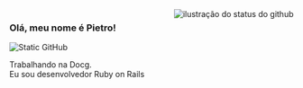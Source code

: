 <img align='right' src="https://github-readme-stats.vercel.app/api?username=iuricode&show_icons=true&title_color=783c00&text_color=af552e&icon_color=783c00&bg_color=f8efd4&cache_seconds=2300" alt="ilustração do status do github">

### Olá, meu nome é Pietro!

<img src="https://img.shields.io/static/v1?label=Overview&message=Pietro&color=f8efd4&style=for-the-badge&logo=GitHub" alt="Static GitHub">

<p>Trabalhando na Docg.<br/> Eu sou desenvolvedor Ruby on Rails</p>
